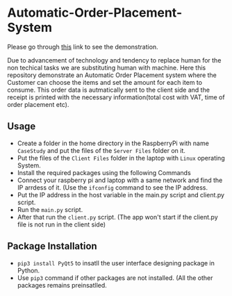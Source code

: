 # Automatic-Order-Placement-System
Please go through [this](https://www.youtube.com/watch?v=jHJsRyRvs8c) link to see the demonstration. 

Due to advancement of technology and tendency to replace human for the non techical tasks we are substituting human with machine. Here this repository demonstrate an Automatic Order Placement system where the Customer can choose the items and set the amount for each item to consume. This order data is autmatically sent to the client side and the receipt is printed with the necessary information(total cost with VAT, time of order placement etc). 

## Usage
- Create a folder in the home directory in the RaspberryPi with name ```CaseStudy``` and put the files of the ```Server Files``` folder on it.
- Put the files of the ```Client Files``` folder in the laptop with `Linux` operating System.
- Install the required packages using the following Commands
- Connect your raspberry pi and laptop with a same network and find the IP arrdess of it. (Use the ```ifconfig``` command to see the IP address. 
- Put the IP address in the host variable in the main.py script and client.py script. 
- Run the ```main.py``` script.
- After that run the ```client.py``` script. (The app won't start if the client.py file is not run in the client side)
## Package Installation
- ```pip3 install PyQt5``` to insatll the user interface designing package in Python.
- Use ```pip3``` command if other packages are not installed. (All the other packages remains preinsatlled. 
